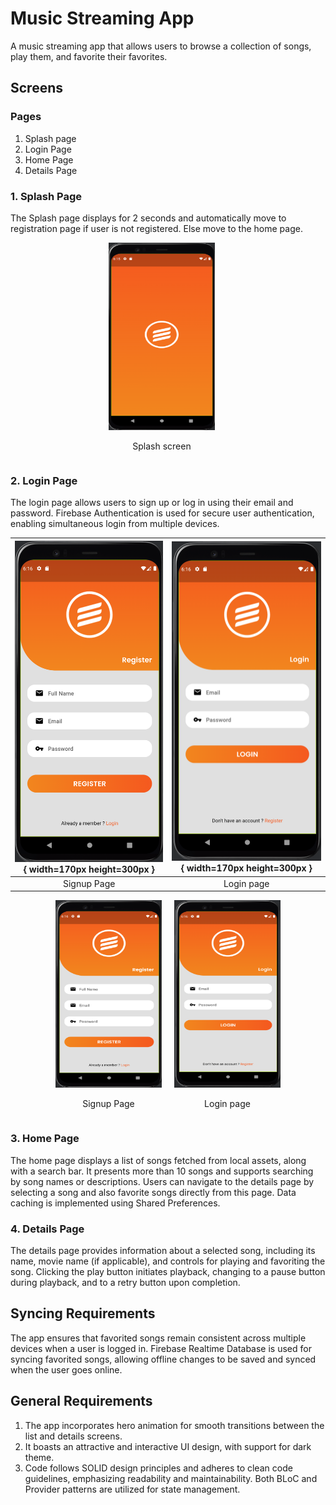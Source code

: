 # Music Streaming App

A music streaming app that allows users to browse a collection of songs, play them, and favorite their favorites.

## Screens

### Pages

1. Splash page
2. Login Page
3. Home Page
4. Details Page

### 1. Splash Page

The Splash page displays for 2 seconds and automatically move to registration page if user is not registered. Else move to the home page.

<div style="display:flex; justify-content:center;">
  <div style="text-align:center; margin-right:20px;">
    <img src="assets/screenshots/splash.png" alt="Splash" width="170" height="300">
    <p>Splash screen</p>
  </div>
</div>

### 2. Login Page

The login page allows users to sign up or log in using their email and password. Firebase Authentication is used for secure user authentication, enabling simultaneous login from multiple devices.


| ![Signup Page  ](assets/screenshots/signup.png){ width=170px height=300px } | ![Login page](assets/screenshots/login.png){ width=170px height=300px } |
|:---------------------------------------------------------------------------:|:-----------------------------------------------------------------------:|
|                                 Signup Page                                 |                               Login page                                |



<div style="display:flex; align-items:center; justify-content:center;">
  <div style="text-align:center; margin-right:20px;">
    <img src="assets/screenshots/signup.png" alt="Signup" width="170" height="300">
    <p>Signup Page</p>
  </div>
  <div style="text-align:center;">
    <img src="assets/screenshots/login.png" alt="Login" width="170" height="300">
    <p>Login page</p>
  </div>
</div>

### 3. Home Page

The home page displays a list of songs fetched from local assets, along with a search bar. It presents more than 10 songs and supports searching by song names or descriptions. Users can navigate to the details page by selecting a song and also favorite songs directly from this page. Data caching is implemented using Shared Preferences.

### 4. Details Page

The details page provides information about a selected song, including its name, movie name (if applicable), and controls for playing and favoriting the song. Clicking the play button initiates playback, changing to a pause button during playback, and to a retry button upon completion.

## Syncing Requirements

The app ensures that favorited songs remain consistent across multiple devices when a user is logged in. Firebase Realtime Database is used for syncing favorited songs, allowing offline changes to be saved and synced when the user goes online.

## General Requirements

1. The app incorporates hero animation for smooth transitions between the list and details screens.
2. It boasts an attractive and interactive UI design, with support for dark theme.
3. Code follows SOLID design principles and adheres to clean code guidelines, emphasizing readability and maintainability. Both BLoC and Provider patterns are utilized for state management.

